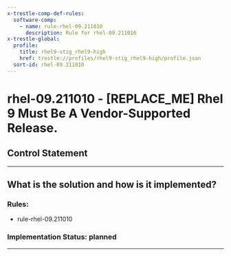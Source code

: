 ```yaml
---
x-trestle-comp-def-rules:
  software-comp:
    - name: rule-rhel-09.211010
      description: Rule for rhel-09.211010
x-trestle-global:
  profile:
    title: rhel9-stig_rhel9-high
    href: trestle://profiles/rhel9-stig_rhel9-high/profile.json
  sort-id: rhel-09.211010
---
```


# rhel-09.211010 - \[REPLACE_ME\] Rhel 9 Must Be A Vendor-Supported Release.

## Control Statement

______________________________________________________________________

## What is the solution and how is it implemented?

<!-- For implementation status enter one of: implemented, partial, planned, alternative, not-applicable -->

<!-- Note that the list of rules under ### Rules: is read-only and changes will not be captured after assembly to JSON -->

<!-- Add control implementation description here for control: rhel-09.211010 -->

### Rules:

  - rule-rhel-09.211010

### Implementation Status: planned

______________________________________________________________________
